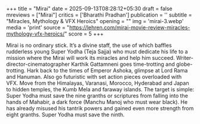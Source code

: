 +++
title = "Mirai"
date = 2025-09-13T08:28:12+05:30
draft = false
mreviews = ["Mirai"]
critics = ['Bharathi Pradhan']
publication = ''
subtitle = "Miracles, Mythology & VFX Heroics"
opening = ""
img = 'mirai-3.webp'
media = 'print'
source = "https://lehren.com/mirai-movie-review-miracles-mythology-vfx-heroics/"
score = 5
+++

Mirai is no ordinary stick. It’s a divine staff, the use of which baffles rudderless young Super Yodha (Teja Sajja) who must dedicate his life to a mission where the Mirai will work its miracles and help him succeed. Writer-director-cinematographer Karthik Gattamneni goes time-trotting and globe-trotting. Hark back to the times of Emperor Ashoka, glimpse at Lord Rama and Hanuman. Also go futuristic with set action pieces overloaded with VFX. Move from the Himalayas, Varanasi, Morocco, Hyderabad and Japan to hidden temples, the Kumb Mela and faraway islands. The target is simple: Super Yodha must save the nine granths or scriptures from falling into the hands of Mahabir, a dark force (Manchu Manoj who must wear black). He has already misused his tantrik powers and gained even more strength from eight granths. Super Yodha must save the ninth.
